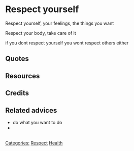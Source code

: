 # Respect yourself

Respect yourself, your feelings, the things you want

Respect your body, take care of it

if you dont respect yourself you wont respect others either


## Quotes

## Resources

## Credits

## Related advices

- do what you want to do
-
<br/>[Categories:](../Categories/index.md) [Respect](../Categories/Respect.md) [Health](../Categories/Health.md)